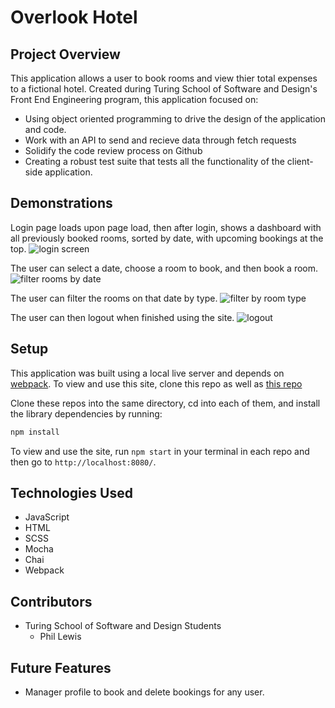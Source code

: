 # Overlook Hotel

## Project Overview

This application allows a user to book rooms and view thier total expenses to a fictional hotel. Created during Turing School of Software and Design's Front End Engineering program, this application focused on:

* Using object oriented programming to drive the design of the application and code.
* Work with an API to send and recieve data through fetch requests
* Solidify the code review process on Github
* Creating a robust test suite that tests all the functionality of the client-side application.

## Demonstrations

Login page loads upon page load, then after login, shows a dashboard with all previously booked rooms, sorted by date, with upcoming bookings at the top.
![login screen](https://media.giphy.com/media/9erIpMmwmXYy91y8xN/giphy.gif)

The user can select a date, choose a room to book, and then book a room.
![filter rooms by date](https://media.giphy.com/media/j0IXChXqst7zYMEqsO/giphy.gif)

The user can filter the rooms on that date by type.
![filter by room type](https://media.giphy.com/media/j0IXChXqst7zYMEqsO/giphy.gif)

The user can then logout when finished using the site.
![logout](https://media.giphy.com/media/DPmCIEHuTEwGgKKswa/giphy.gif)

## Setup

This application was built using a local live server and depends on [webpack](https://webpack.js.org/). To view and use this site, clone this repo as well as [this repo](https://github.com/turingschool-examples/overlook-api)

Clone these repos into the same directory, cd into each of them, and install the library dependencies by running:

```bash
npm install
```

To view and use the site, run `npm start` in your terminal in each repo and then go to `http://localhost:8080/`.

## Technologies Used
* JavaScript
* HTML
* SCSS
* Mocha
* Chai
* Webpack

## Contributors
* Turing School of Software and Design Students
  * Phil Lewis

## Future Features
* Manager profile to book and delete bookings for any user.
